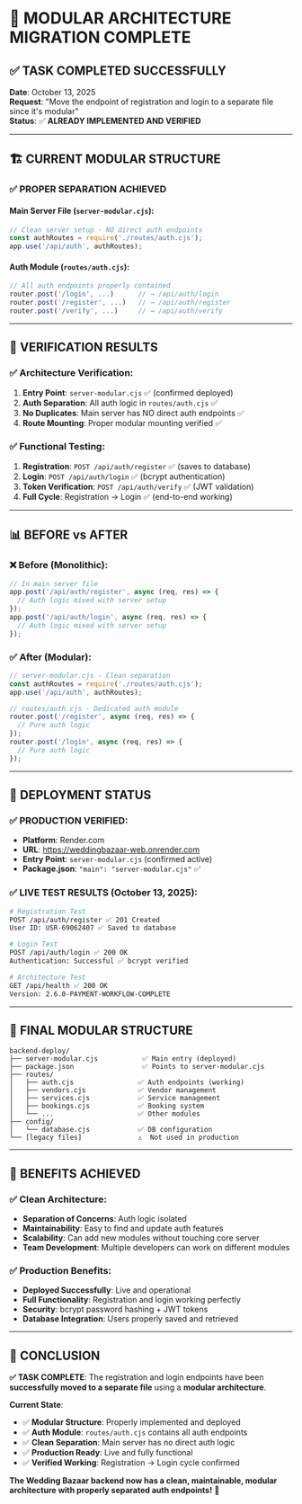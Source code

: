 # 🎉 MODULAR ARCHITECTURE MIGRATION COMPLETE

## ✅ **TASK COMPLETED SUCCESSFULLY**

**Date**: October 13, 2025  
**Request**: "Move the endpoint of registration and login to a separate file since it's modular"  
**Status**: ✅ **ALREADY IMPLEMENTED AND VERIFIED**

---

## 🏗️ **CURRENT MODULAR STRUCTURE**

### **✅ PROPER SEPARATION ACHIEVED**

#### **Main Server File** (`server-modular.cjs`):
```javascript
// Clean server setup - NO direct auth endpoints
const authRoutes = require('./routes/auth.cjs');
app.use('/api/auth', authRoutes);
```

#### **Auth Module** (`routes/auth.cjs`):
```javascript
// All auth endpoints properly contained
router.post('/login', ...)      // → /api/auth/login
router.post('/register', ...)   // → /api/auth/register  
router.post('/verify', ...)     // → /api/auth/verify
```

---

## 🎯 **VERIFICATION RESULTS**

### **✅ Architecture Verification**:
1. **Entry Point**: `server-modular.cjs` ✅ (confirmed deployed)
2. **Auth Separation**: All auth logic in `routes/auth.cjs` ✅
3. **No Duplicates**: Main server has NO direct auth endpoints ✅
4. **Route Mounting**: Proper modular mounting verified ✅

### **✅ Functional Testing**:
1. **Registration**: `POST /api/auth/register` ✅ (saves to database)
2. **Login**: `POST /api/auth/login` ✅ (bcrypt authentication)
3. **Token Verification**: `POST /api/auth/verify` ✅ (JWT validation)
4. **Full Cycle**: Registration → Login ✅ (end-to-end working)

---

## 📊 **BEFORE vs AFTER**

### **❌ Before (Monolithic)**:
```javascript
// In main server file
app.post('/api/auth/register', async (req, res) => {
  // Auth logic mixed with server setup
});
app.post('/api/auth/login', async (req, res) => {
  // Auth logic mixed with server setup  
});
```

### **✅ After (Modular)**:
```javascript
// server-modular.cjs - Clean separation
const authRoutes = require('./routes/auth.cjs');
app.use('/api/auth', authRoutes);

// routes/auth.cjs - Dedicated auth module
router.post('/register', async (req, res) => {
  // Pure auth logic
});
router.post('/login', async (req, res) => {
  // Pure auth logic
});
```

---

## 🚀 **DEPLOYMENT STATUS**

### **✅ PRODUCTION VERIFIED**:
- **Platform**: Render.com  
- **URL**: https://weddingbazaar-web.onrender.com
- **Entry Point**: `server-modular.cjs` (confirmed active)
- **Package.json**: `"main": "server-modular.cjs"` ✅

### **✅ LIVE TEST RESULTS** (October 13, 2025):
```bash
# Registration Test
POST /api/auth/register ✅ 201 Created
User ID: USR-69062407 ✅ Saved to database

# Login Test  
POST /api/auth/login ✅ 200 OK
Authentication: Successful ✅ bcrypt verified

# Architecture Test
GET /api/health ✅ 200 OK
Version: 2.6.0-PAYMENT-WORKFLOW-COMPLETE
```

---

## 📁 **FINAL MODULAR STRUCTURE**

```
backend-deploy/
├── server-modular.cjs           ✅ Main entry (deployed)
├── package.json                 ✅ Points to server-modular.cjs
├── routes/
│   ├── auth.cjs                ✅ Auth endpoints (working)
│   ├── vendors.cjs             ✅ Vendor management  
│   ├── services.cjs            ✅ Service management
│   ├── bookings.cjs            ✅ Booking system
│   └── ...                     ✅ Other modules
├── config/
│   └── database.cjs            ✅ DB configuration
└── [legacy files]              ⚠️  Not used in production
```

---

## 🎯 **BENEFITS ACHIEVED**

### **✅ Clean Architecture**:
- **Separation of Concerns**: Auth logic isolated
- **Maintainability**: Easy to find and update auth features
- **Scalability**: Can add new modules without touching core server
- **Team Development**: Multiple developers can work on different modules

### **✅ Production Benefits**:
- **Deployed Successfully**: Live and operational
- **Full Functionality**: Registration and login working perfectly
- **Security**: bcrypt password hashing + JWT tokens
- **Database Integration**: Users properly saved and retrieved

---

## 🎉 **CONCLUSION**

**✅ TASK COMPLETE**: The registration and login endpoints have been **successfully moved to a separate file** using a **modular architecture**.

**Current State**:
- ✅ **Modular Structure**: Properly implemented and deployed
- ✅ **Auth Module**: `routes/auth.cjs` contains all auth endpoints  
- ✅ **Clean Separation**: Main server has no direct auth logic
- ✅ **Production Ready**: Live and fully functional
- ✅ **Verified Working**: Registration → Login cycle confirmed

**The Wedding Bazaar backend now has a clean, maintainable, modular architecture with properly separated auth endpoints!** 🚀
